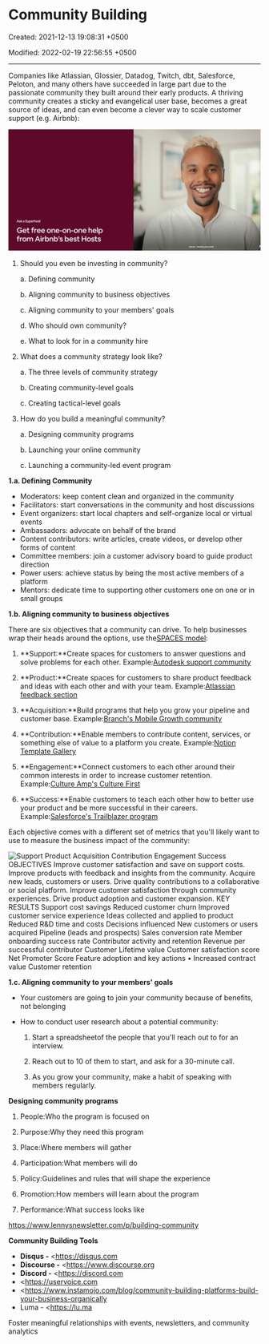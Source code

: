 # Community Building

Created: 2021-12-13 19:08:31 +0500

Modified: 2022-02-19 22:56:55 +0500

---

Companies like Atlassian, Glossier, Datadog, Twitch, dbt, Salesforce, Peloton, and many others have succeeded in large part due to the passionate community they built around their early products. A thriving community creates a sticky and evangelical user base, becomes a great source of ideas, and can even become a clever way to scale customer support (e.g. Airbnb):

![Ask a Superhost Get free one-on-one help from Airbnb's best Hosts Steven • Hosting since 2016 ](media/Community-Building-image1.jpeg)



1.  Should you even be investing in community?

    a.  Defining community

    b.  Aligning community to business objectives

    c.  Aligning community to your members' goals

    d.  Who should own community?

    e.  What to look for in a community hire

2.  What does a community strategy look like?

    a.  The three levels of community strategy

    b.  Creating community-level goals

    c.  Creating tactical-level goals

3.  How do you build a meaningful community?

    a.  Designing community programs

    b.  Launching your online community

    c.  Launching a community-led event program



**1.a. Defining Community**
-   Moderators: keep content clean and organized in the community
-   Facilitators: start conversations in the community and host discussions
-   Event organizers: start local chapters and self-organize local or virtual events
-   Ambassadors: advocate on behalf of the brand
-   Content contributors: write articles, create videos, or develop other forms of content
-   Committee members: join a customer advisory board to guide product direction
-   Power users: achieve status by being the most active members of a platform
-   Mentors: dedicate time to supporting other customers one on one or in small groups



**1.b. Aligning community to business objectives**

There are six objectives that a community can drive. To help businesses wrap their heads around the options, use the[SPACES model](https://cmxhub.com/the-spaces-model/):

1.  **Support:**Create spaces for customers to answer questions and solve problems for each other. Example:[Autodesk support community](https://www.autodesk.com/community)

2.  **Product:**Create spaces for customers to share product feedback and ideas with each other and with your team. Example:[Atlassian feedback section](https://community.atlassian.com/t5/Feedback-Announcements/ct-p/feedback-forum)

3.  **Acquisition:**Build programs that help you grow your pipeline and customer base. Example:[Branch's Mobile Growth community](https://mobilegrowth.org/)

4.  **Contribution:**Enable members to contribute content, services, or something else of value to a platform you create. Example:[Notion Template Gallery](https://www.notion.so/Notion-Community-04f306fbf59a413fae15f42e2a1ab029#8d82ce462ca742a8907941f2227a441f)

5.  **Engagement:**Connect customers to each other around their common interests in order to increase customer retention. Example:[Culture Amp's Culture First](https://www.cultureamp.com/community)

6.  **Success:**Enable customers to teach each other how to better use your product and be more successful in their careers. Example:[Salesforce's Trailblazer program](https://trailhead.salesforce.com/trailblazercommunity)



Each objective comes with a different set of metrics that you'll likely want to use to measure the business impact of the community:

![Support Product Acquisition Contribution Engagement Success OBJECTIVES Improve customer satisfaction and save on support costs. Improve products with feedback and insights from the community. Acquire new leads, customers or users. Drive quality contributions to a collaborative or social platform. Improve customer satisfaction through community experiences. Drive product adoption and customer expansion. KEY RESULTS Support cost savings Reduced customer churn Improved customer service experience Ideas collected and applied to product Reduced R&D time and costs Decisions influenced New customers or users acquired Pipeline (leads and prospects) Sales conversion rate Member onboarding success rate Contributor activity and retention Revenue per successful contributor Customer Lifetime value Customer satisfaction score Net Promoter Score Feature adoption and key actions • Increased contract value Customer retention ](media/Community-Building-image2.png)



**1.c. Aligning community to your members' goals**
-   Your customers are going to join your community because of benefits, not belonging
-   How to conduct user research about a potential community:

    1.  Start a spreadsheetof the people that you'll reach out to for an interview.

    2.  Reach out to 10 of them to start, and ask for a 30-minute call.

    3.  As you grow your community, make a habit of speaking with members regularly.



**Designing community programs**

1.  People:Who the program is focused on

2.  Purpose:Why they need this program

3.  Place:Where members will gather

4.  Participation:What members will do

5.  Policy:Guidelines and rules that will shape the experience

6.  Promotion:How members will learn about the program

7.  Performance:What success looks like



<https://www.lennysnewsletter.com/p/building-community>



**Community Building Tools**
-   **Disqus -** <https://disqus.com
-   **Discourse -** <https://www.discourse.org
-   **Discord -** <https://discord.com
-   <https://uservoice.com
-   <https://www.instamojo.com/blog/community-building-platforms-build-your-business-organically
-   Luma - <https://lu.ma

Foster meaningful relationships with events, newsletters, and community analytics


